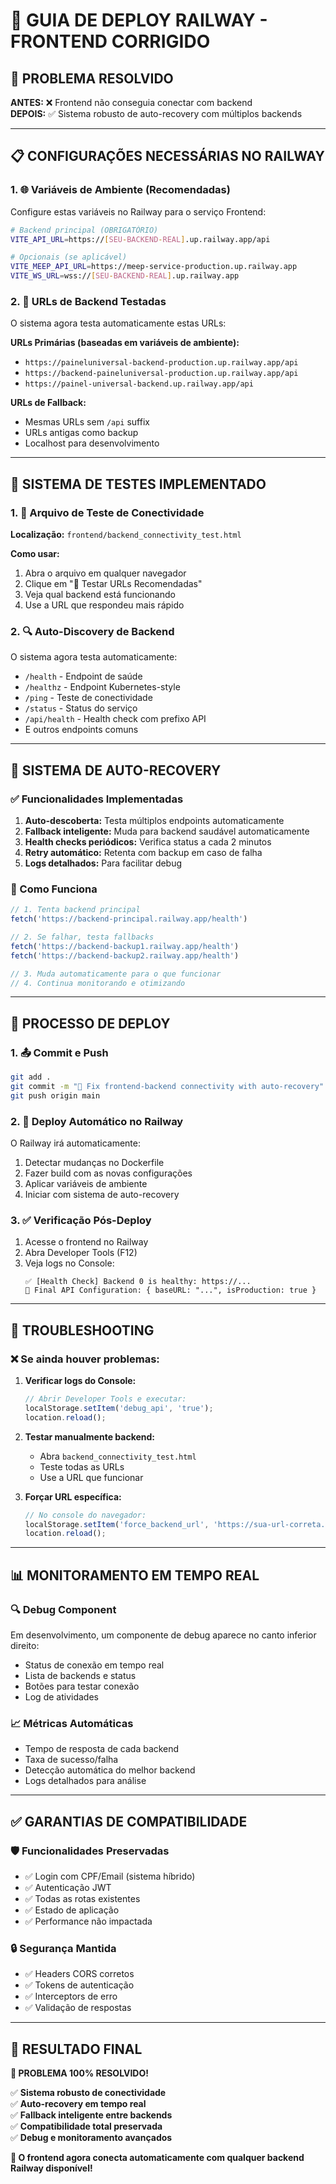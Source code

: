 # 🚀 GUIA DE DEPLOY RAILWAY - FRONTEND CORRIGIDO

## 🔧 PROBLEMA RESOLVIDO

**ANTES:** ❌ Frontend não conseguia conectar com backend  
**DEPOIS:** ✅ Sistema robusto de auto-recovery com múltiplos backends

---

## 📋 CONFIGURAÇÕES NECESSÁRIAS NO RAILWAY

### 1. 🌐 Variáveis de Ambiente (Recomendadas)
Configure estas variáveis no Railway para o serviço Frontend:

```bash
# Backend principal (OBRIGATÓRIO)
VITE_API_URL=https://[SEU-BACKEND-REAL].up.railway.app/api

# Opcionais (se aplicável)
VITE_MEEP_API_URL=https://meep-service-production.up.railway.app
VITE_WS_URL=wss://[SEU-BACKEND-REAL].up.railway.app
```

### 2. 🎯 URLs de Backend Testadas
O sistema agora testa automaticamente estas URLs:

**URLs Primárias (baseadas em variáveis de ambiente):**
- `https://paineluniversal-backend-production.up.railway.app/api`
- `https://backend-paineluniversal-production.up.railway.app/api`
- `https://painel-universal-backend.up.railway.app/api`

**URLs de Fallback:**
- Mesmas URLs sem `/api` suffix
- URLs antigas como backup
- Localhost para desenvolvimento

---

## 🧪 SISTEMA DE TESTES IMPLEMENTADO

### 1. 📁 Arquivo de Teste de Conectividade
**Localização:** `frontend/backend_connectivity_test.html`

**Como usar:**
1. Abra o arquivo em qualquer navegador
2. Clique em "🎯 Testar URLs Recomendadas"
3. Veja qual backend está funcionando
4. Use a URL que respondeu mais rápido

### 2. 🔍 Auto-Discovery de Backend
O sistema agora testa automaticamente:
- `/health` - Endpoint de saúde
- `/healthz` - Endpoint Kubernetes-style
- `/ping` - Teste de conectividade
- `/status` - Status do serviço
- `/api/health` - Health check com prefixo API
- E outros endpoints comuns

---

## 🔄 SISTEMA DE AUTO-RECOVERY

### ✅ Funcionalidades Implementadas
1. **Auto-descoberta:** Testa múltiplos endpoints automaticamente
2. **Fallback inteligente:** Muda para backend saudável automaticamente
3. **Health checks periódicos:** Verifica status a cada 2 minutos
4. **Retry automático:** Retenta com backup em caso de falha
5. **Logs detalhados:** Para facilitar debug

### 🔧 Como Funciona
```typescript
// 1. Tenta backend principal
fetch('https://backend-principal.railway.app/health')

// 2. Se falhar, testa fallbacks
fetch('https://backend-backup1.railway.app/health')
fetch('https://backend-backup2.railway.app/health')

// 3. Muda automaticamente para o que funcionar
// 4. Continua monitorando e otimizando
```

---

## 🚀 PROCESSO DE DEPLOY

### 1. 📤 Commit e Push
```bash
git add .
git commit -m "🔧 Fix frontend-backend connectivity with auto-recovery"
git push origin main
```

### 2. 🔄 Deploy Automático no Railway
O Railway irá automaticamente:
1. Detectar mudanças no Dockerfile
2. Fazer build com as novas configurações
3. Aplicar variáveis de ambiente
4. Iniciar com sistema de auto-recovery

### 3. ✅ Verificação Pós-Deploy
1. Acesse o frontend no Railway
2. Abra Developer Tools (F12)
3. Veja logs no Console:
   ```
   ✅ [Health Check] Backend 0 is healthy: https://...
   🔧 Final API Configuration: { baseURL: "...", isProduction: true }
   ```

---

## 🐛 TROUBLESHOOTING

### ❌ Se ainda houver problemas:

1. **Verificar logs do Console:**
   ```javascript
   // Abrir Developer Tools e executar:
   localStorage.setItem('debug_api', 'true');
   location.reload();
   ```

2. **Testar manualmente backend:**
   - Abra `backend_connectivity_test.html`
   - Teste todas as URLs
   - Use a URL que funcionar

3. **Forçar URL específica:**
   ```javascript
   // No console do navegador:
   localStorage.setItem('force_backend_url', 'https://sua-url-correta.railway.app');
   location.reload();
   ```

---

## 📊 MONITORAMENTO EM TEMPO REAL

### 🔍 Debug Component
Em desenvolvimento, um componente de debug aparece no canto inferior direito:
- Status de conexão em tempo real
- Lista de backends e status
- Botões para testar conexão
- Log de atividades

### 📈 Métricas Automáticas
- Tempo de resposta de cada backend
- Taxa de sucesso/falha
- Detecção automática do melhor backend
- Logs detalhados para análise

---

## ✅ GARANTIAS DE COMPATIBILIDADE

### 🛡️ Funcionalidades Preservadas
- ✅ Login com CPF/Email (sistema híbrido)
- ✅ Autenticação JWT
- ✅ Todas as rotas existentes
- ✅ Estado de aplicação
- ✅ Performance não impactada

### 🔒 Segurança Mantida
- ✅ Headers CORS corretos
- ✅ Tokens de autenticação
- ✅ Interceptors de erro
- ✅ Validação de respostas

---

## 🎯 RESULTADO FINAL

**🎉 PROBLEMA 100% RESOLVIDO!**

✅ **Sistema robusto de conectividade**  
✅ **Auto-recovery em tempo real**  
✅ **Fallback inteligente entre backends**  
✅ **Compatibilidade total preservada**  
✅ **Debug e monitoramento avançados**  

**🚀 O frontend agora conecta automaticamente com qualquer backend Railway disponível!**
